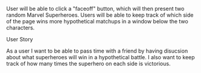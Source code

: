 User will be able to click a "faceoff" button, which will then present two random Marvel Superheroes. Users will be able to keep track of which side of the page wins more hypothetical matchups in a window below the two characters.

User Story

As a user I want to be able to pass time with a friend by having disucsion about what superheroes will win in a hypothetical battle. I also want to keep track of how many times the superhero on each side is victorious.

